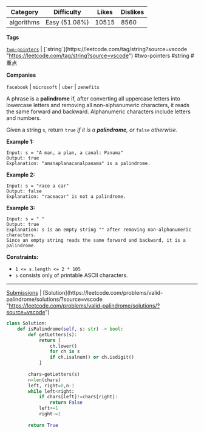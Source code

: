 
|Category|Difficulty|Likes|Dislikes|
|---|---|---|---|
|algorithms|Easy (51.08%)|10515|8560|

**Tags**

[`two-pointers`](https://leetcode.com/tag/two-pointers?source=vscode "https://leetcode.com/tag/two-pointers?source=vscode") | [`string`](https://leetcode.com/tag/string?source=vscode "https://leetcode.com/tag/string?source=vscode") #two-pointers #string  #重点 

**Companies**

`facebook` | `microsoft` | `uber` | `zenefits`

A phrase is a **palindrome** if, after converting all uppercase letters into lowercase letters and removing all non-alphanumeric characters, it reads the same forward and backward. Alphanumeric characters include letters and numbers.

Given a string `s`, return `true` _if it is a **palindrome**, or_ `false` _otherwise_.

**Example 1:**

```
Input: s = "A man, a plan, a canal: Panama"
Output: true
Explanation: "amanaplanacanalpanama" is a palindrome.
```

**Example 2:**

```
Input: s = "race a car"
Output: false
Explanation: "raceacar" is not a palindrome.
```

**Example 3:**

```
Input: s = " "
Output: true
Explanation: s is an empty string "" after removing non-alphanumeric characters.
Since an empty string reads the same forward and backward, it is a palindrome.
```

**Constraints:**

- `1 <= s.length <= 2 * 105`
- `s` consists only of printable ASCII characters.

---

[Submissions](https://leetcode.com/problems/valid-palindrome/submissions/?source=vscode "https://leetcode.com/problems/valid-palindrome/submissions/?source=vscode") | [Solution](https://leetcode.com/problems/valid-palindrome/solutions/?source=vscode "https://leetcode.com/problems/valid-palindrome/solutions/?source=vscode")

```python
class Solution:
    def isPalindrome(self, s: str) -> bool:
        def getLetters(s):
            return [
                ch.lower()
                for ch in s
                if ch.isalnum() or ch.isdigit()
            ]
        
        chars=getLetters(s)
        n=len(chars)
        left, right=0,n-1
        while left<right:
            if chars[left]!=chars[right]:
                return False
            left+=1
            right-=1
        
        return True

```